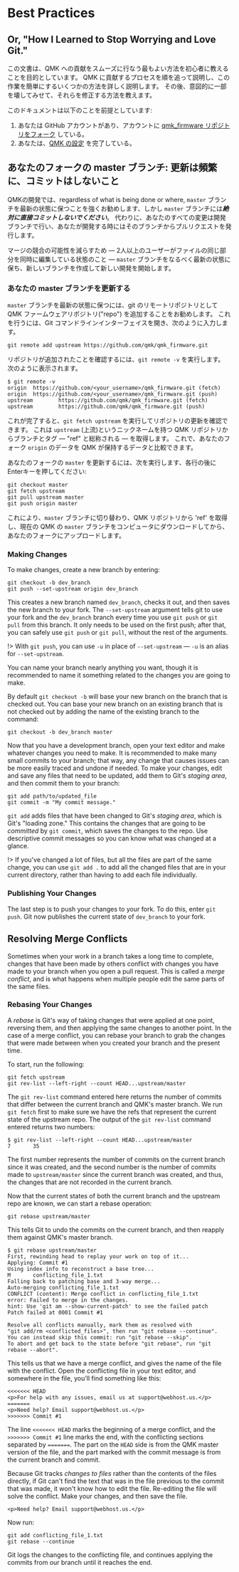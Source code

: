 # Best Practices

<!---
  original document: e75919960:docs/newbs_best_practices.md
  $ git diff e75919960 HEAD docs/newbs_best_practices.md
-->

## Or, "How I Learned to Stop Worrying and Love Git."

<!-- _Almost the same as #7231:25fdbf2a0:newbs_git_best_practices.md L5_ -->
<!-- This document aims to instruct novices in the best ways to have a smooth experience in contributing to QMK. We will walk through the process of contributing to QMK, detailing some ways to make this task easier, and then later we'll break some things in order to teach you how to fix them. -->
この文書は、QMK への貢献をスムーズに行なう最もよい方法を初心者に教えることを目的としています。
QMK に貢献するプロセスを順を追って説明し、この作業を簡単にするいくつかの方法を詳しく説明します。
その後、意図的に一部を壊してみせて、それらを修正する方法を教えます。

<!-- This document assumes a few things: -->
このドキュメントは以下のことを前提としています:

<!-- _Same as #7231:25fdbf2a0:newbs_git_best_practices.md L9_  -->
<!-- 1. You have a GitHub account, and have [forked the qmk_firmware repository](getting_started_github.md) to your account. -->
<!-- 2. You've [set up your build environment](newbs_getting_started.md?id=environment-setup). -->
1. あなたは GitHub アカウントがあり、アカウントに [qmk_firmware リポジトリをフォーク](getting_started_github.md) している。
2. あなたは、[QMK の設定](newbs_getting_started.md#qmk-の設定) を完了している。


<!-- ## Your fork's master: Update Often, Commit Never -->
## あなたのフォークの master ブランチ: 更新は頻繁に、コミットはしないこと

<!-- _Same as #7231:25fdbf2a0:newbs_git_using_your_master_branch.md L3_  -->
<!-- It is highly recommended for QMK development, regardless of what is being done or where, to keep your `master` branch updated, but ***never*** commit to it. Instead, do all your changes in a development branch and issue pull requests from your branches when you're developing. -->
QMKの開発では、regardless of what is being done or where, `master` ブランチを最新の状態に保つことを強くお勧めします、しかし `master` ブランチには***絶対に直接コミットしないでください***。
代わりに、あなたのすべての変更は開発ブランチで行い、あなたが開発する時にはそのブランチからプルリクエストを発行します。

<!-- _Same as #7231:25fdbf2a0:newbs_git_using_your_master_branch.md L5_  -->
<!-- To reduce the chances of merge conflicts &mdash; instances where two or more users have edited the same part of a file concurrently &mdash; keep your `master` branch relatively up-to-date, and start any new developments by creating a new branch. -->
マージの競合の可能性を減らすため &mdash; 2人以上のユーザーがファイルの同じ部分を同時に編集している状態のこと &mdash; `master` ブランチをなるべく最新の状態に保ち、新しいブランチを作成して新しい開発を開始します。

<!-- ### Updating your master branch -->
### あなたの master ブランチを更新する

<!-- _Same as #7231:25fdbf2a0:newbs_git_using_your_master_branch.md L9_  -->
<!-- To keep your `master` branch updated, it is recommended to add the QMK Firmware repository ("repo") as a remote repository in git. To do this, open your Git command line interface and enter: -->
`master` ブランチを最新の状態に保つには、git のリモートリポジトリとして QMK ファームウェアリポジトリ("repo") を追加することをお勧めします。
これを行うには、Git コマンドラインインターフェイスを開き、次のように入力します。

```
git remote add upstream https://github.com/qmk/qmk_firmware.git
```

<!-- _Same as #7231:25fdbf2a0:newbs_git_using_your_master_branch.md L15_  -->
<!-- To verify that the repository has been added, run `git remote -v`, which should return the following: -->
リポジトリが追加されたことを確認するには、`git remote -v` を実行します。
次のように表示されます。

```
$ git remote -v
origin  https://github.com/<your_username>/qmk_firmware.git (fetch)
origin  https://github.com/<your_username>/qmk_firmware.git (push)
upstream        https://github.com/qmk/qmk_firmware.git (fetch)
upstream        https://github.com/qmk/qmk_firmware.git (push)
```

<!-- _Same as #7231:25fdbf2a0:newbs_git_using_your_master_branch.md L25_  -->
<!-- Now that this is done, you can check for updates to the repo by running `git fetch upstream`. This retrieves the branches and tags &mdash; collectively referred to as "refs" &mdash; from the QMK repo, which now has the nickname `upstream`. We can now compare the data on our fork `origin` to that held by QMK. -->
これが完了すると、`git fetch upstream` を実行してリポジトリの更新を確認できます。
これは `upstream` (上流)というニックネームを持つ QMK リポジトリからブランチとタグ &mdash; "ref" と総称される &mdash; を取得します。
これで、あなたのフォーク `origin` のデータを QMK が保持するデータと比較できます。

<!-- _Same as #7231:25fdbf2a0:newbs_git_using_your_master_branch.md L27_  -->
<!-- To update your fork's master, run the following, hitting the Enter key after each line: -->
あなたのフォークの `master` を更新するには、次を実行します、各行の後にEnterキーを押してください:

```
git checkout master
git fetch upstream
git pull upstream master
git push origin master
```

<!-- _Same as #7231:25fdbf2a0:newbs_git_using_your_master_branch.md L36_  -->
<!-- This switches you to your `master` branch, retrieves the refs from the QMK repo, downloads the current QMK `master` branch to your computer, and then uploads it to your fork. -->
これにより、`master` ブランチに切り替わり、QMK リポジトリから 'ref' を取得し、現在の QMK の `master` ブランチをコンピュータにダウンロードしてから、あなたのフォークにアップロードします。

### Making Changes

<!-- _Same as #7231:25fdbf2a0:newbs_git_using_your_master_branch.md L40_  -->
To make changes, create a new branch by entering:

```
git checkout -b dev_branch
git push --set-upstream origin dev_branch
```

<!-- _Same as #7231:25fdbf2a0:newbs_git_using_your_master_branch.md L47_  -->
This creates a new branch named `dev_branch`, checks it out, and then saves the new branch to your fork. The `--set-upstream` argument tells git to use your fork and the `dev_branch` branch every time you use `git push` or `git pull` from this branch. It only needs to be used on the first push; after that, you can safely use `git push` or `git pull`, without the rest of the arguments.

<!-- _Same as #7231:25fdbf2a0:newbs_git_using_your_master_branch.md L49_  -->
!> With `git push`, you can use `-u` in place of `--set-upstream` &mdash; `-u` is an alias for `--set-upstream`.

<!-- _Same as #7231:25fdbf2a0:newbs_git_using_your_master_branch.md L51_  -->
You can name your branch nearly anything you want, though it is recommended to name it something related to the changes you are going to make.

<!-- _Same as #7231:25fdbf2a0:newbs_git_using_your_master_branch.md L53_  -->
By default `git checkout -b` will base your new branch on the branch that is checked out. You can base your new branch on an existing branch that is not checked out by adding the name of the existing branch to the command:

```
git checkout -b dev_branch master
```

<!-- _Same as #7231:25fdbf2a0:newbs_git_using_your_master_branch.md L59_  -->
Now that you have a development branch, open your text editor and make whatever changes you need to make. It is recommended to make many small commits to your branch; that way, any change that causes issues can be more easily traced and undone if needed. To make your changes, edit and save any files that need to be updated, add them to Git's *staging area*, and then commit them to your branch:

```
git add path/to/updated_file
git commit -m "My commit message."
```

<!-- _Same as #7231:25fdbf2a0:newbs_git_using_your_master_branch.md L66_  -->
`git add` adds files that have been changed to Git's *staging area*, which is Git's "loading zone." This contains the changes that are going to be *committed* by `git commit`, which saves the changes to the repo. Use descriptive commit messages so you can know what was changed at a glance.

<!-- _Same as #7231:25fdbf2a0:newbs_git_using_your_master_branch.md L68_  -->
!> If you've changed a lot of files, but all the files are part of the same change, you can use `git add .` to add all the changed files that are in your current directory, rather than having to add each file individually.

### Publishing Your Changes

<!-- _Same as #7231:25fdbf2a0:newbs_git_using_your_master_branch.md L72_  -->
The last step is to push your changes to your fork. To do this, enter `git push`. Git now publishes the current state of `dev_branch` to your fork.


## Resolving Merge Conflicts

<!-- _Same as #7231:25fdbf2a0:newbs_git_resolving_merge_conflicts.md L3_  -->
Sometimes when your work in a branch takes a long time to complete, changes that have been made by others conflict with changes you have made to your branch when you open a pull request. This is called a *merge conflict*, and is what happens when multiple people edit the same parts of the same files.

### Rebasing Your Changes

<!-- _Same as #7231:25fdbf2a0:newbs_git_resolving_merge_conflicts.md L9_  -->
A *rebase* is Git's way of taking changes that were applied at one point, reversing them, and then applying the same changes to another point. In the case of a merge conflict, you can rebase your branch to grab the changes that were made between when you created your branch and the present time.

<!-- _Same as #7231:25fdbf2a0:newbs_git_resolving_merge_conflicts.md L11_  -->
To start, run the following:

```
git fetch upstream
git rev-list --left-right --count HEAD...upstream/master
```

<!-- _Same as #7231:25fdbf2a0:newbs_git_resolving_merge_conflicts.md L18_  -->
The `git rev-list` command entered here returns the number of commits that differ between the current branch and QMK's master branch. We run `git fetch` first to make sure we have the refs that represent the current state of the upstream repo. The output of the `git rev-list` command entered returns two numbers:

```
$ git rev-list --left-right --count HEAD...upstream/master
7       35
```

<!-- _Same as #7231:25fdbf2a0:newbs_git_resolving_merge_conflicts.md L25_  -->
The first number represents the number of commits on the current branch since it was created, and the second number is the number of commits made to `upstream/master` since the current branch was created, and thus, the changes that are not recorded in the current branch.

<!-- _Same as #7231:25fdbf2a0:newbs_git_resolving_merge_conflicts.md L27_-->
Now that the current states of both the current branch and the upstream repo are known, we can start a rebase operation:

```
git rebase upstream/master
```

<!-- _Same as #7231:25fdbf2a0:newbs_git_resolving_merge_conflicts.md L33_  -->
This tells Git to undo the commits on the current branch, and then reapply them against QMK's master branch.

```
$ git rebase upstream/master
First, rewinding head to replay your work on top of it...
Applying: Commit #1
Using index info to reconstruct a base tree...
M       conflicting_file_1.txt
Falling back to patching base and 3-way merge...
Auto-merging conflicting_file_1.txt
CONFLICT (content): Merge conflict in conflicting_file_1.txt
error: Failed to merge in the changes.
hint: Use 'git am --show-current-patch' to see the failed patch
Patch failed at 0001 Commit #1

Resolve all conflicts manually, mark them as resolved with
"git add/rm <conflicted_files>", then run "git rebase --continue".
You can instead skip this commit: run "git rebase --skip".
To abort and get back to the state before "git rebase", run "git rebase --abort".
```

<!-- _Same as #7231:25fdbf2a0:newbs_git_resolving_merge_conflicts.md L54_  -->
This tells us that we have a merge conflict, and gives the name of the file with the conflict. Open the conflicting file in your text editor, and somewhere in the file, you'll find something like this:

```
<<<<<<< HEAD
<p>For help with any issues, email us at support@webhost.us.</p>
=======
<p>Need help? Email support@webhost.us.</p>
>>>>>>> Commit #1
```

<!-- _Same as #7231:25fdbf2a0:newbs_git_resolving_merge_conflicts.md L64_  -->
The line `<<<<<<< HEAD` marks the beginning of a merge conflict, and the `>>>>>>> Commit #1` line marks the end, with the conflicting sections separated by `=======`. The part on the `HEAD` side is from the QMK master version of the file, and the part marked with the commit message is from the current branch and commit.

<!-- _Same as #7231:25fdbf2a0:newbs_git_resolving_merge_conflicts.md L66_  -->
Because Git tracks *changes to files* rather than the contents of the files directly, if Git can't find the text that was in the file previous to the commit that was made, it won't know how to edit the file. Re-editing the file will solve the conflict. Make your changes, and then save the file.

```
<p>Need help? Email support@webhost.us.</p>
```

Now run:

```
git add conflicting_file_1.txt
git rebase --continue
```

<!-- _Same as #7231:25fdbf2a0:newbs_git_resolving_merge_conflicts.md L79_  -->
Git logs the changes to the conflicting file, and continues applying the commits from our branch until it reaches the end.

